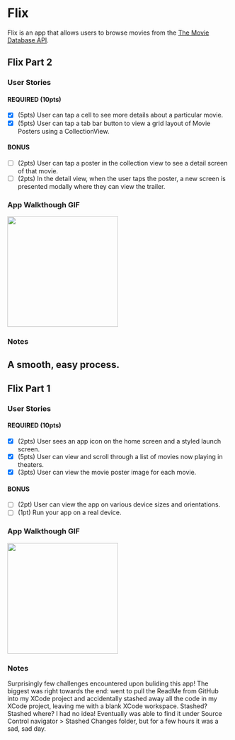 # Flix

Flix is an app that allows users to browse movies from the [The Movie Database API](http://docs.themoviedb.apiary.io/#).

## Flix Part 2

### User Stories

#### REQUIRED (10pts)
- [x] (5pts) User can tap a cell to see more details about a particular movie.
- [x] (5pts) User can tap a tab bar button to view a grid layout of Movie Posters using a CollectionView.

#### BONUS
- [ ] (2pts) User can tap a poster in the collection view to see a detail screen of that movie.
- [ ] (2pts) In the detail view, when the user taps the poster, a new screen is presented modally where they can view the trailer.

### App Walkthough GIF
<img src="https://media.giphy.com/media/WUIJFrgK8Pdud1KQrH/giphy.gif" width=250><br>

### Notes
A smooth, easy process.
---

## Flix Part 1

### User Stories
#### REQUIRED (10pts)
- [x] (2pts) User sees an app icon on the home screen and a styled launch screen.
- [x] (5pts) User can view and scroll through a list of movies now playing in theaters.
- [x] (3pts) User can view the movie poster image for each movie.

#### BONUS
- [ ] (2pt) User can view the app on various device sizes and orientations.
- [ ] (1pt) Run your app on a real device.

### App Walkthough GIF
<img src="https://media.giphy.com/media/JoV6olbNhUKO0DGcox/giphy.gif" width=250><br>

### Notes
Surprisingly few challenges encountered upon buliding this app! The biggest was right towards the end: went to pull the ReadMe from GitHub into my XCode project and accidentally stashed away all the code in my XCode project, leaving me with a blank XCode workspace. Stashed? Stashed where? I had no idea! Eventually was able to find it under Source Control navigator > Stashed Changes folder, but for a few hours it was a sad, sad day.
